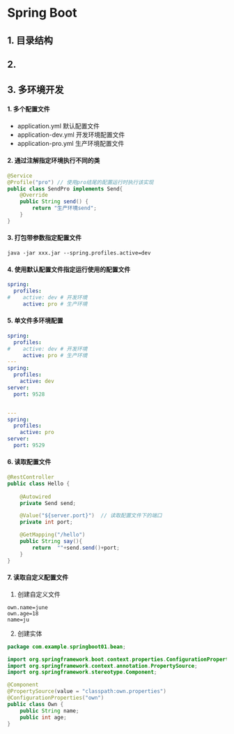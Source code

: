 # Spring Boot



## 1. 目录结构





## 2. 





## 3. 多环境开发

#### 1. 多个配置文件

- application.yml			默认配置文件
- application-dev.yml     开发环境配置文件
- application-pro.yml      生产环境配置文件

#### 2. 通过注解指定环境执行不同的类

```java
@Service
@Profile("pro") // 使用pro结尾的配置运行时执行该实现
public class SendPro implements Send{
    @Override
    public String send() {
        return "生产环境send";
    }
}
```

#### 3. 打包带参数指定配置文件

```shell
java -jar xxx.jar --spring.profiles.active=dev
```

#### 4. 使用默认配置文件指定运行使用的配置文件

```yml
spring:
  profiles:
#    active: dev # 开发环境
     active: pro # 生产环境
```

#### 5. 单文件多环境配置

```yml
spring:
  profiles:
#    active: dev # 开发环境
     active: pro # 生产环境
---
spring:
  profiles:
    active: dev
server:
  port: 9528


---
spring:
  profiles:
    active: pro
server:
  port: 9529
```

#### 6. 读取配置文件

```java
@RestController
public class Hello {
    
    @Autowired
    private Send send;

    @Value("${server.port}")  // 读取配置文件下的端口
    private int port;

    @GetMapping("/hello")
    public String say(){
        return  ""+send.send()+port;
    }
}
```

#### 7. 读取自定义配置文件

1. 创建自定义文件

```properties
own.name=june
own.age=18
name=ju
```

2. 创建实体

```java
package com.example.springboot01.bean;

import org.springframework.boot.context.properties.ConfigurationProperties;
import org.springframework.context.annotation.PropertySource;
import org.springframework.stereotype.Component;

@Component
@PropertySource(value = "classpath:own.properties")
@ConfigurationProperties("own")
public class Own {
    public String name;
    public int age;
}

```



